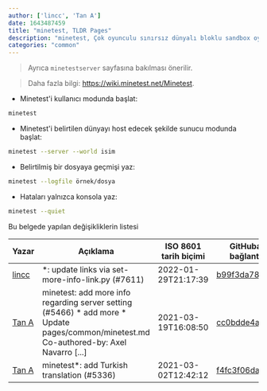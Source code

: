 ```yaml
---
author: ['lincc', 'Tan A']
date: 1643487459
title: "minetest, TLDR Pages"
description: "minetest, Çok oyunculu sınırsız dünyalı bloklu sandbox oyun motoru."
categories: "common"
---
```

> Ayrıca `minetestserver` sayfasına bakılması önerilir.

> Daha fazla bilgi: <https://wiki.minetest.net/Minetest>.

- Minetest'i kullanıcı modunda başlat:

```bash
minetest
```

- Minetest'i belirtilen dünyayı host edecek şekilde sunucu modunda başlat:

```bash
minetest --server --world isim
```

- Belirtilmiş bir dosyaya geçmişi yaz:

```bash
minetest --logfile örnek/dosya
```

- Hataları yalnızca konsola yaz:

```bash
minetest --quiet
```
Bu belgede yapılan değişikliklerin listesi


Yazar | Açıklama | ISO 8601 tarih biçimi | GitHuba bağlantı
------|-----|-----|-----
[lincc](mailto:46962923+blueskyson@users.noreply.github.com) | *: update links via set-more-info-link.py (#7611) | 2022-01-29T21:17:39 | [b99f3da787c6](https://github.com/tldr-pages/tldr/commit/b99f3da787c6f43a545b9cb5ebd8265b1367fbc4)
[Tan A](mailto:40173707+Yutyo@users.noreply.github.com) | minetest: add more info regarding server setting (#5466) * add more * Update pages/common/minetest.md Co-authored-by: Axel Navarro [...] | 2021-03-19T16:08:50 | [cc0bdde4a3c2](https://github.com/tldr-pages/tldr/commit/cc0bdde4a3c2fa8003171913cb26fc2886b1390d)
[Tan A](mailto:40173707+Yutyo@users.noreply.github.com) | minetest*: add Turkish translation (#5336) | 2021-03-02T12:42:12 | [f4fc3f06dab7](https://github.com/tldr-pages/tldr/commit/f4fc3f06dab7188322996d5887c99c30a171472b)

